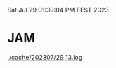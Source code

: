 Sat Jul 29 01:39:04 PM EEST 2023
# JAM
<a href='./cache/202307/29_13.log'>./cache/202307/29_13.log</a>
